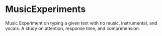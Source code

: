 # MusicExperiments
Music Experiment on typing a given text with no music, instrumental, and vocals. A study on attention, response time, and comprehension.
